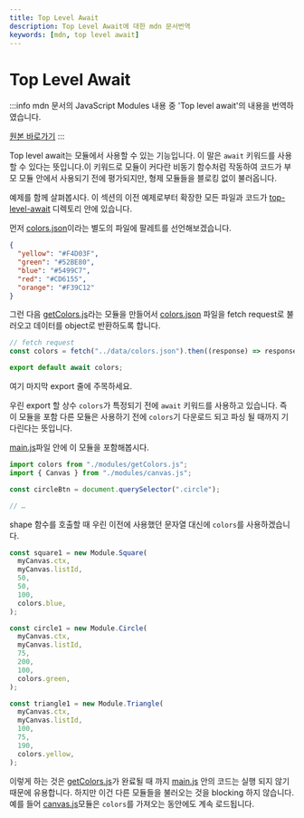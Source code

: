 ```yaml
---
title: Top Level Await
description: Top Level Await에 대한 mdn 문서번역
keywords: [mdn, top level await]
---
```


# Top Level Await

:::info
mdn 문서의 JavaScript Modules 내용 중 'Top level await'의 내용을 번역하였습니다.

[원본 바로가기](https://developer.mozilla.org/en-US/docs/Web/JavaScript/Guide/Modules#top_level_await)
:::

Top level await는 모듈에서 사용할 수 있는 기능입니다. 이 말은 `await` 키워드를 사용할 수 있다는 뜻입니다.이 키워드로 모듈이 커다란 비동기 함수처럼 작동하여 코드가 부모 모듈 안에서 사용되기 전에 평가되지만, 형제 모듈들을 블로킹 없이 불러옵니다.

예제를 함께 살펴봅시다. 이 섹션의 이전 예제로부터 확장한 모든 파일과 코드가 [top-level-await](https://github.com/mdn/js-examples/tree/main/module-examples/top-level-await) 디렉토리 안에 있습니다.

먼저 [colors.json](https://github.com/mdn/js-examples/blob/main/module-examples/top-level-await/data/colors.json)이라는 별도의 파일에 팔레트를 선언해보겠습니다.
```json
{
  "yellow": "#F4D03F",
  "green": "#52BE80",
  "blue": "#5499C7",
  "red": "#CD6155",
  "orange": "#F39C12"
}

```

그런 다음 [getColors.js](https://github.com/mdn/js-examples/blob/main/module-examples/top-level-await/modules/getColors.js)라는 모듈을 만들어서 [colors.json](https://github.com/mdn/js-examples/blob/main/module-examples/top-level-await/data/colors.json) 파일을 fetch request로 불러오고 데이터를 object로 반환하도록 합니다.
```javascript
// fetch request
const colors = fetch("../data/colors.json").then((response) => response.json());

export default await colors;

```

여기 마지막 export 줄에 주목하세요.

우린 export 할 상수 `colors`가 특정되기 전에 `await` 키워드를 사용하고 있습니다. 즉 이 모듈을 포함 다른 모듈은 사용하기 전에 `colors`기 다운로드 되고 파싱 될 때까지 기다린다는 뜻입니다.

[main.js](https://github.com/mdn/js-examples/blob/main/module-examples/top-level-await/main.js)파일 안에 이 모듈을 포함해봅시다.
```javascript
import colors from "./modules/getColors.js";
import { Canvas } from "./modules/canvas.js";

const circleBtn = document.querySelector(".circle");

// …
```

shape 함수를 호출할 때 우린 이전에 사용했던 문자열 대신에 `colors`를 사용하겠습니다.
```javascript
const square1 = new Module.Square(
  myCanvas.ctx,
  myCanvas.listId,
  50,
  50,
  100,
  colors.blue,
);

const circle1 = new Module.Circle(
  myCanvas.ctx,
  myCanvas.listId,
  75,
  200,
  100,
  colors.green,
);

const triangle1 = new Module.Triangle(
  myCanvas.ctx,
  myCanvas.listId,
  100,
  75,
  190,
  colors.yellow,
);
```

이렇게 하는 것은 [getColors.js](https://github.com/mdn/js-examples/blob/main/module-examples/top-level-await/modules/getColors.js)가 완료될 때 까지 [main.js](https://github.com/mdn/js-examples/blob/main/module-examples/top-level-await/main.js) 안의 코드는 실행 되지 않기 때문에 유용합니다. 하지만 이건 다른 모듈들을 불러오는 것을 blocking 하지 않습니다. 예를 들어 [canvas.js](https://github.com/mdn/js-examples/blob/main/module-examples/top-level-await/modules/canvas.js)모듈은 `colors`를 가져오는 동안에도 계속 로드됩니다.
